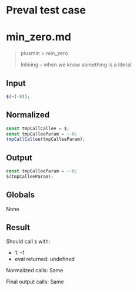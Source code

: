# Preval test case

# min_zero.md

> plusmin > min_zero
>
> Inlining `~` when we know something is a literal

## Input

`````js filename=intro
$(~(-0));
`````

## Normalized

`````js filename=intro
const tmpCallCallee = $;
const tmpCalleeParam = ~-0;
tmpCallCallee(tmpCalleeParam);
`````

## Output

`````js filename=intro
const tmpCalleeParam = ~-0;
$(tmpCalleeParam);
`````

## Globals

None

## Result

Should call `$` with:
 - 1: -1
 - eval returned: undefined

Normalized calls: Same

Final output calls: Same
